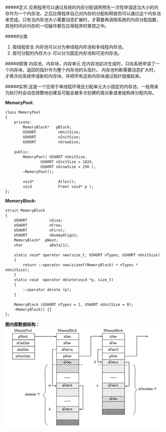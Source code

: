 #####定义
应用程序可以通过系统的内存分配调用预先一次性申请适当大小的内存作为一个内存池，之后应用程序自己对内存的分配和释放则可以通过这个内存池来完成。只有当内存池大小需要动态扩展时，才需要再调用系统的内存分配函数，其他时间对内存的一切操作都在应用程序的掌控之中。

#####分类
1. 按线程安全
    内存池可以分为单线程内存池和多线程内存池。
2. 按可分配的内存大小
    可以分为固定内存池和可变内存池。  

#####原理
内存池，内存块，内存单元
在内存池初次生成时，只向系统申请了一个内存块，返回的指针作为整个内存池的头指针。
内存池判断需要动态扩大时，才再次向系统申请新的内存块，并把所有这些内存块通过指针链接起来。

#####实例
这是一个应用于单线程环境且分配单元大小固定的内存池，一般用来为执行时会动态频繁地创建且可能会被多次创建的类对象或者结构体分配内存。

**MemoryPool:**
```
class MemoryPool
{
	private:
		MemoryBlock*   pBlock;
		USHORT          nUnitSize;
		USHORT          nInitSize;
		USHORT          nGrowSize;

	public:
		MemoryPool( USHORT nUnitSize,
				USHORT nInitSize = 1024,
				USHORT nGrowSize = 256 );
		~MemoryPool();

		void*           Alloc();
		void            Free( void* p );
};
```

**MemoryBlock:**
```
struct MemoryBlock
{
	USHORT          nSize;
	USHORT          nFree;
	USHORT          nFirst;
	USHORT          nDummyAlign1;
	MemoryBlock*  pNext;
	char            aData[1];

	static void* operator new(size_t, USHORT nTypes, USHORT nUnitSize)
	{
		return ::operator new(sizeof(MemoryBlock) + nTypes * nUnitSize);
	}
	static void  operator delete(void *p, size_t)
	{
		::operator delete (p);
	}

	MemoryBlock (USHORT nTypes = 1, USHORT nUnitSize = 0);
	~MemoryBlock() {}
};
```

**图内部数据结构：**
![memp1](https://github.com/Tianer1123/c_tools/blob/master/memory/img/mempool1.png)

